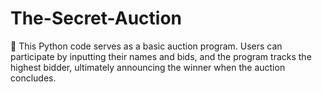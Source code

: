 # The-Secret-Auction
 📣 This Python code serves as a basic auction program. Users can participate by inputting their names and bids, and the program tracks the highest bidder, ultimately announcing the winner when the auction concludes.
